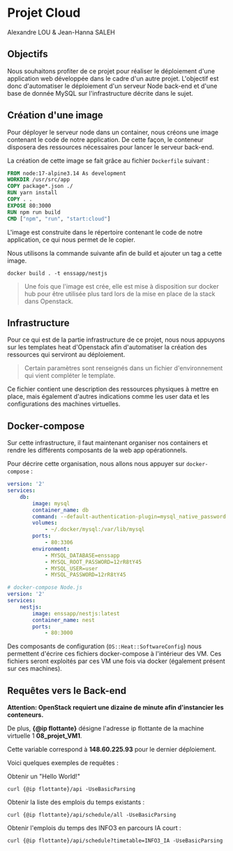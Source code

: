 # Projet Cloud
Alexandre LOU & Jean-Hanna SALEH

## Objectifs

Nous souhaitons profiter de ce projet pour réaliser le déploiement d'une application web développée dans le cadre d'un autre projet. L'objectif est donc d'automatiser le déploiement d'un serveur Node back-end et d'une base de donnée MySQL sur l'infrastructure décrite dans le sujet.

## Création d'une image

Pour déployer le serveur node dans un container, nous créons une image contenant le code de notre application. De cette façon, le conteneur disposera des ressources nécessaires pour lancer le serveur back-end.

La création de cette image se fait grâce au fichier `Dockerfile` suivant :

```Dockerfile
FROM node:17-alpine3.14 As development
WORKDIR /usr/src/app
COPY package*.json ./
RUN yarn install
COPY . .
EXPOSE 80:3000
RUN npm run build
CMD ["npm", "run", "start:cloud"]
```

L'image est construite dans le répertoire contenant le code de notre application, ce qui nous permet de le copier.

Nous utilisons la commande suivante afin de build et ajouter un tag a cette image.

```
docker build . -t enssapp/nestjs
```
> Une fois que l'image est crée, elle est mise à disposition sur docker hub pour être utilisée plus tard lors de la mise en place de la stack dans Openstack.

## Infrastructure

Pour ce qui est de la partie infrastructure de ce projet, nous nous appuyons sur les templates heat d'Openstack afin d'automatiser la création des ressources qui serviront au déploiement.

> Certain paramètres sont renseignés dans un fichier d'environnement qui vient compléter le template.

Ce fichier contient une description des ressources physiques à mettre en place, mais également d'autres indications comme les user data et les configurations des machines virtuelles. 

## Docker-compose

Sur cette infrastructure, il faut maintenant organiser nos containers et rendre les différents composants de la web app opérationnels.

Pour décrire cette organisation, nous allons nous appuyer sur `docker-compose` :

```yaml
version: '2'
services:
    db:
        image: mysql
        container_name: db
        command: --default-authentication-plugin=mysql_native_password
        volumes:
            - ~/.docker/mysql:/var/lib/mysql
        ports:
            - 80:3306
        environment:
            - MYSQL_DATABASE=enssapp
            - MYSQL_ROOT_PASSWORD=12rR8tY45
            - MYSQL_USER=user
            - MYSQL_PASSWORD=12rR8tY45
```
```yaml
# docker-compose Node.js
version: '2'
services:
    nestjs:
        image: enssapp/nestjs:latest
        container_name: nest
        ports:
            - 80:3000
```

Des composants de configuration (`OS::Heat::SoftwareConfig`) nous permettent d'écrire ces fichiers docker-compose à l'intérieur des VM. Ces fichiers seront exploités par ces VM une fois via docker (également présent sur ces machines).


## Requêtes vers le Back-end

**Attention: OpenStack requiert une dizaine de minute afin d'instancier les conteneurs.**

De plus, **{@ip flottante}** désigne l'adresse ip flottante de la machine virtuelle 1 **08_projet_VM1**.

Cette variable correspond à **148.60.225.93** pour le dernier déploiement.

Voici quelques exemples de requêtes :

Obtenir un "Hello World!"
```
curl {@ip flottante}/api -UseBasicParsing
```

Obtenir la liste des emplois du temps existants :
```
curl {@ip flottante}/api/schedule/all -UseBasicParsing
```

Obtenir l'emplois du temps des INFO3 en parcours IA court :
```
curl {@ip flottante}/api/schedule?timetable=INFO3_IA -UseBasicParsing
```